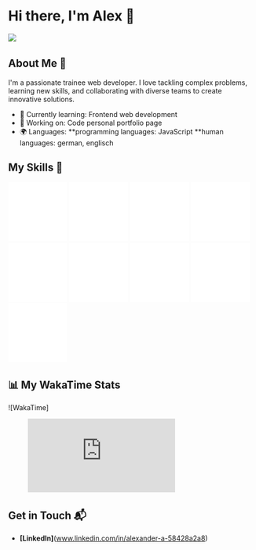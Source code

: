 # Hi there, I'm Alex 👋

![](https://github-readme-stats.vercel.app/api/top-langs/?username=AlexanderAlbrecht1&theme=dark&hide_border=false&include_all_commits=false&count_private=false&layout=compact)

## About Me 🚀

I'm a passionate trainee web developer. 
I love tackling complex problems, learning new skills, and collaborating with diverse teams to create innovative solutions.

- 🌱 Currently learning: Frontend web development 
- 🔭 Working on: Code personal portfolio page
- 🌍 Languages: **programming languages: JavaScript  **human languages: german, englisch

## My Skills 🧠

![Angular](https://github.com/AlexanderAlbrecht1/Portfolio/blob/main/src/assets/img/icons_skillset/angular.svg)
![TypeScript](https://github.com/AlexanderAlbrecht1/Portfolio/blob/main/src/assets/img/icons_skillset/typescript.svg)
![Material Design](https://github.com/AlexanderAlbrecht1/Portfolio/blob/main/src/assets/img/icons_skillset/material-design.svg)
![HTML](https://github.com/AlexanderAlbrecht1/Portfolio/blob/main/src/assets/img/icons_skillset/html.svg)
![CSS](https://github.com/AlexanderAlbrecht1/Portfolio/blob/main/src/assets/img/icons_skillset/css.svg)
![JavaScript](https://github.com/AlexanderAlbrecht1/Portfolio/blob/main/src/assets/img/icons_skillset/javascript.svg)
![Firebase](https://github.com/AlexanderAlbrecht1/Portfolio/blob/main/src/assets/img/icons_skillset/firebase.svg)
![Git](https://github.com/AlexanderAlbrecht1/Portfolio/blob/main/src/assets/img/icons_skillset/git.svg)
![Rest-Api](https://github.com/AlexanderAlbrecht1/Portfolio/blob/main/src/assets/img/icons_skillset/rest_api.svg)

## 📊 My WakaTime Stats
![WakaTime]<figure><embed src="https://wakatime.com/share/@65c5bf40-a2e3-46ca-978a-87ade5f35500/f7d9a7bb-3df6-4d64-8cb9-f8d96adc7713.svg"></embed></figure>


## Get in Touch 📬

- **[LinkedIn]**(www.linkedin.com/in/alexander-a-58428a2a8)



